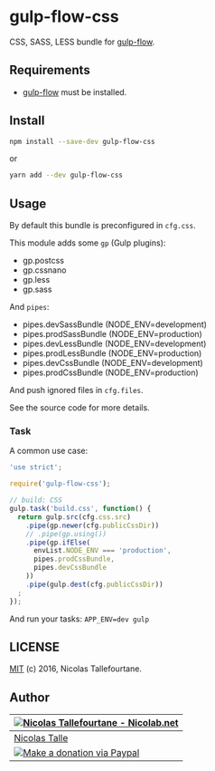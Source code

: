 # gulp-flow-css

CSS, SASS, LESS bundle for [gulp-flow](https://github.com/gulp-flow/gulp-flow).


## Requirements

* [gulp-flow](https://github.com/gulp-flow/gulp-flow) must be installed.


## Install

```sh
npm install --save-dev gulp-flow-css
```

or

```sh
yarn add --dev gulp-flow-css
```


## Usage

By default this bundle is preconfigured in `cfg.css`.

This module adds some `gp` (Gulp plugins):

* gp.postcss
* gp.cssnano
* gp.less
* gp.sass

And `pipes`:

* pipes.devSassBundle (NODE_ENV=development)
* pipes.prodSassBundle (NODE_ENV=production)
* pipes.devLessBundle (NODE_ENV=development)
* pipes.prodLessBundle (NODE_ENV=production)
* pipes.devCssBundle (NODE_ENV=development)
* pipes.prodCssBundle (NODE_ENV=production)

And push ignored files in `cfg.files`.

See the source code for more details.

### Task

A common use case:

```js
'use strict';

require('gulp-flow-css');

// build: CSS
gulp.task('build.css', function() {
  return gulp.src(cfg.css.src)
    .pipe(gp.newer(cfg.publicCssDir))
    // .pipe(gp.using())
    .pipe(gp.ifElse(
      envList.NODE_ENV === 'production',
      pipes.prodCssBundle,
      pipes.devCssBundle
    ))
    .pipe(gulp.dest(cfg.publicCssDir))
  ;
});
```

And run your tasks: `APP_ENV=dev gulp`


## LICENSE

[MIT](https://github.com/gulp-flow/gulp-flow-css/blob/master/LICENSE) (c) 2016, Nicolas Tallefourtane.


## Author

| [![Nicolas Tallefourtane - Nicolab.net](https://www.gravatar.com/avatar/d7dd0f4769f3aa48a3ecb308f0b457fc?s=64)](https://nicolab.net) |
|---|
| [Nicolas Talle](https://nicolab.net) |
| [![Make a donation via Paypal](https://www.paypalobjects.com/en_US/i/btn/btn_donate_SM.gif)](https://www.paypal.com/cgi-bin/webscr?cmd=_s-xclick&hosted_button_id=PGRH4ZXP36GUC) |